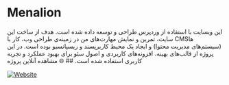 # Menalion
این وبسایت با استفاده از وردپرس طراحی و توسعه داده شده است. هدف از ساخت این سایت، تمرین و نمایش مهارت‌های من در زمینه‌ی طراحی وب، کار با CMSها (سیستم‌های مدیریت محتوا) و ایجاد یک محیط کاربرپسند و ریسپانسیو بوده است. در این پروژه از قالب‌های بهینه، افزونه‌های کاربردی و اصول سئو برای بهبود عملکرد و تجربه کاربری استفاده شده است. ## 🌐 مشاهده آنلاین پروژه

[![Website](https://img.shields.io/badge/مشاهده_سایت-Click_Here-0078D4?style=for-the-badge&logo=google-chrome&logoColor=white)](https://your-site-link.com)

